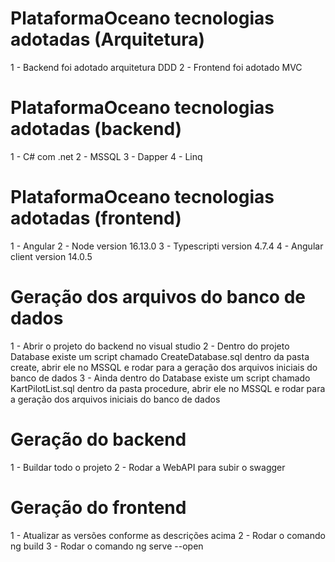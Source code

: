 # PlataformaOceano tecnologias adotadas (Arquitetura)
1 - Backend foi adotado arquitetura DDD
2 - Frontend foi adotado MVC

# PlataformaOceano tecnologias adotadas (backend)
1 - C# com .net
2 - MSSQL
3 - Dapper
4 - Linq

# PlataformaOceano tecnologias adotadas (frontend)
1 - Angular
2 - Node version 16.13.0
3 - Typescripti version 4.7.4
4 - Angular client version 14.0.5
 
# Geração dos arquivos do banco de dados
1 - Abrir o projeto do backend no visual studio
2 - Dentro do projeto Database existe um script chamado CreateDatabase.sql dentro da pasta create, abrir ele no MSSQL e rodar para a geração dos arquivos iniciais do banco de dados
3 - Ainda dentro do Database existe um script chamado KartPilotList.sql dentro da pasta procedure, abrir ele no MSSQL e rodar para a geração dos arquivos iniciais do banco de dados

# Geração do backend
1 - Buildar todo o projeto
2 - Rodar a WebAPI para subir o swagger

# Geração do frontend
1 - Atualizar as versões conforme as descrições acima
2 - Rodar o comando ng build
3 - Rodar o comando ng serve --open
